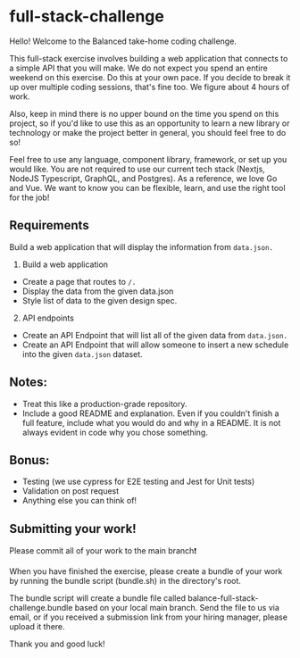 # full-stack-challenge

Hello! Welcome to the Balanced take-home coding challenge.

This full-stack exercise involves building a web application that connects to a simple API that you will make. We do not expect you spend an entire weekend on this exercise. Do this at your own pace. If you decide to break it up over multiple coding sessions, that's fine too. We figure about 4 hours of work.

Also, keep in mind there is no upper bound on the time you spend on this project, so if you'd like to use this as an opportunity to learn a new library or technology or make the project better in general, you should feel free to do so!

Feel free to use any language, component library, framework, or set up you would like. You are not required to use our current tech stack (Nextjs, NodeJS Typescript, GraphQL, and Postgres). As a reference, we love Go and Vue. We want to know you can be flexible, learn, and use the right tool for the job!

## Requirements

Build a web application that will display the information from `data.json.`

1. Build a web application

- Create a page that routes to `/.`
- Display the data from the given data.json
- Style list of data to the given design spec.

2. API endpoints

- Create an API Endpoint that will list all of the given data from `data.json.`
- Create an API Endpoint that will allow someone to insert a new schedule into the given `data.json` dataset.

## Notes:

- Treat this like a production-grade repository.
- Include a good README and explanation. Even if you couldn't finish a full feature, include what you would do and why in a README. It is not always evident in code why you chose something.

## Bonus:

- Testing (we use cypress for E2E testing and Jest for Unit tests)
- Validation on post request
- Anything else you can think of!

## Submitting your work!

Please commit all of your work to the main branch❗

When you have finished the exercise, please create a bundle of your work by running the bundle script (bundle.sh) in the directory's root.

The bundle script will create a bundle file called balance-full-stack-challenge.bundle based on your local main branch. Send the file to us via email, or if you received a submission link from your hiring manager, please upload it there.

Thank you and good luck!
